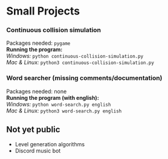 # Small Projects
### Continuous collision simulation
Packages needed: `pygame`\
**Running the program:**\
*Windows:* `python continuous-collision-simulation.py`\
*Mac & Linux:* `python3 continuous-collision-simulation.py`

### Word searcher (missing comments/documentation)
Packages needed: none\
**Running the program (with english):**\
*Windows:* `python word-search.py english`\
*Mac & Linux:* `python3 word-search.py english`

## Not yet public
- Level generation algorithms
- Discord music bot
